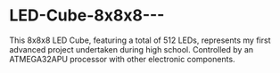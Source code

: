 # LED-Cube-8x8x8---
This 8x8x8 LED Cube, featuring a total of 512 LEDs, represents my first advanced project undertaken during high school. Controlled by an ATMEGA32APU processor  with other electronic components.
